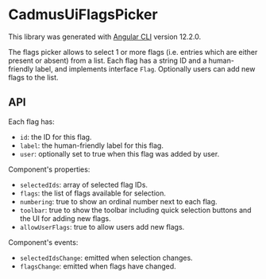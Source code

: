 # CadmusUiFlagsPicker

This library was generated with [Angular CLI](https://github.com/angular/angular-cli) version 12.2.0.

The flags picker allows to select 1 or more flags (i.e. entries which are either present or absent) from a list. Each flag has a string ID and a human-friendly label, and implements interface `Flag`. Optionally users can add new flags to the list.

## API

Each flag has:

- `id`: the ID for this flag.
- `label`: the human-friendly label for this flag.
- `user`: optionally set to true when this flag was added by user.

Component's properties:

- `selectedIds`: array of selected flag IDs.
- `flags`: the list of flags available for selection.
- `numbering`: true to show an ordinal number next to each flag.
- `toolbar`: true to show the toolbar including quick selection buttons and the UI for adding new flags.
- `allowUserFlags`: true to allow users add new flags.

Component's events:

- `selectedIdsChange`: emitted when selection changes.
- `flagsChange`: emitted when flags have changed.
